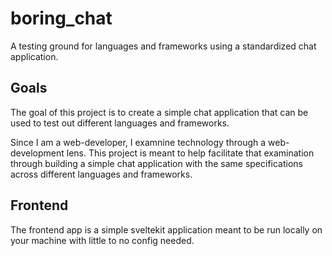 # boring_chat

A testing ground for languages and frameworks using a standardized chat application.

## Goals

The goal of this project is to create a simple chat application that can be used to test out different languages and frameworks.

Since I am a web-developer, I examnine technology through a web-development lens. This project is meant to help facilitate that examination through building a simple chat application with the same specifications across different languages and frameworks.

## Frontend

The frontend app is a simple sveltekit application meant to be run locally on your machine with little to no config needed.
